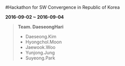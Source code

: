 #Hackathon for SW Convergence in Republic of Korea

**2016-09-02 ~ 2016-09-04**

>**Team. DaeseongHari**
>
> * Daeseong.Kim
> * Hyongchol.Moon
> * Jaewook.Woo
> * Yunjong.Jung
> * Suyeong.Park
